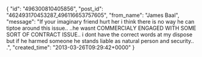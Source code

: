  {
   "id": "496300810405856",
   "post_id": "462493170453287_496116653757605",
   "from_name": "James Baal",
   "message": "If your imaginary friend hurt her i think there is no way he  can tiptoe around this issue.. ..he wasnt COMMERCIALY ENGAGED WITH SOME SORT OF CONTRACT ISSUE.. i dont have the correct words at my dispose but if he harmed someone he stands liable as natural person and security.. .",
   "created_time": "2013-03-26T09:29:42+0000"
 }
